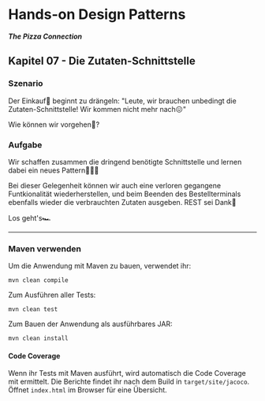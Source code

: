 # Hands-on Design Patterns
***The Pizza Connection***

## Kapitel 07 - Die Zutaten-Schnittstelle
### Szenario
Der  Einkauf🛒 beginnt zu drängeln: "Leute, wir brauchen unbedingt die Zutaten-Schnittstelle! Wir kommen nicht mehr nach😖"

Wie können wir vorgehen🤔?

### Aufgabe

Wir schaffen zusammen die dringend benötigte Schnittstelle und lernen dabei ein neues Pattern👯‍♂️🥳

Bei dieser Gelegenheit können wir auch eine verloren gegangene Funtkionalität wiederherstellen, und beim Beenden des Bestellterminals ebenfalls wieder die verbrauchten Zutaten ausgeben. REST sei Dank🙏

Los geht's🏎

----

### Maven verwenden

Um die Anwendung mit Maven zu bauen, verwendet ihr:
```
mvn clean compile
```
Zum Ausführen aller Tests:
```
mvn clean test
```
Zum Bauen der Anwendung als ausführbares JAR:
```
mvn clean install
```

#### Code Coverage
Wenn ihr Tests mit Maven ausführt, wird automatisch die Code Coverage mit ermittelt. Die Berichte findet ihr nach dem Build in `target/site/jacoco`. Öffnet `index.html` im Browser für eine Übersicht.